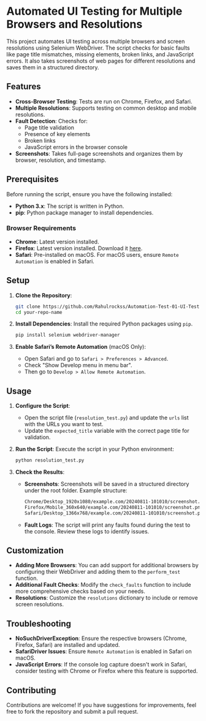 # Automated UI Testing for Multiple Browsers and Resolutions

This project automates UI testing across multiple browsers and screen resolutions using Selenium WebDriver. The script checks for basic faults like page title mismatches, missing elements, broken links, and JavaScript errors. It also takes screenshots of web pages for different resolutions and saves them in a structured directory.

## Features

* **Cross-Browser Testing**: Tests are run on Chrome, Firefox, and Safari.
* **Multiple Resolutions**: Supports testing on common desktop and mobile resolutions.
* **Fault Detection**: Checks for:
  * Page title validation
  * Presence of key elements
  * Broken links
  * JavaScript errors in the browser console
* **Screenshots**: Takes full-page screenshots and organizes them by browser, resolution, and timestamp.

## Prerequisites

Before running the script, ensure you have the following installed:

* **Python 3.x**: The script is written in Python.
* **pip**: Python package manager to install dependencies.

### Browser Requirements

* **Chrome**: Latest version installed.
* **Firefox**: Latest version installed. Download it [here](https://www.mozilla.org/firefox/).
* **Safari**: Pre-installed on macOS. For macOS users, ensure `Remote Automation` is enabled in Safari.

## Setup

1. **Clone the Repository**:
    ```bash
    git clone https://github.com/Rahulrockss/Automation-Test-01-UI-Testing.git
    cd your-repo-name
    ```

2. **Install Dependencies**: Install the required Python packages using `pip`.
    ```bash
    pip install selenium webdriver-manager
    ```

3. **Enable Safari’s Remote Automation** (macOS Only):
    * Open Safari and go to `Safari > Preferences > Advanced`.
    * Check "Show Develop menu in menu bar".
    * Then go to `Develop > Allow Remote Automation`.

## Usage

1. **Configure the Script**:
    * Open the script file (`resolution_test.py`) and update the `urls` list with the URLs you want to test.
    * Update the `expected_title` variable with the correct page title for validation.

2. **Run the Script**: Execute the script in your Python environment:
    ```bash
    python resolution_test.py
    ```

3. **Check the Results**:
    * **Screenshots**: Screenshots will be saved in a structured directory under the root folder. Example structure:
        ```bash
        Chrome/Desktop_1920x1080/example.com/20240811-101010/screenshot.png
        Firefox/Mobile_360x640/example.com/20240811-101010/screenshot.png
        Safari/Desktop_1366x768/example.com/20240811-101010/screenshot.png
        ```
    * **Fault Logs**: The script will print any faults found during the test to the console. Review these logs to identify issues.

## Customization

* **Adding More Browsers**: You can add support for additional browsers by configuring their WebDriver and adding them to the `perform_test` function.
* **Additional Fault Checks**: Modify the `check_faults` function to include more comprehensive checks based on your needs.
* **Resolutions**: Customize the `resolutions` dictionary to include or remove screen resolutions.

## Troubleshooting

* **NoSuchDriverException**: Ensure the respective browsers (Chrome, Firefox, Safari) are installed and updated.
* **SafariDriver Issues**: Ensure `Remote Automation` is enabled in Safari on macOS.
* **JavaScript Errors**: If the console log capture doesn't work in Safari, consider testing with Chrome or Firefox where this feature is supported.

## Contributing

Contributions are welcome! If you have suggestions for improvements, feel free to fork the repository and submit a pull request.


